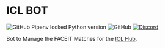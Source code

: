 # ICL BOT

![GitHub Pipenv locked Python version](https://img.shields.io/github/pipenv/locked/python-version/yannickgloster/ICL-Bot?style=for-the-badge) ![GitHub](https://img.shields.io/github/license/yannickgloster/ICL-Bot?color=orange&style=for-the-badge) [![Discord](https://img.shields.io/discord/784164014687125544?color=blue&style=for-the-badge)](https://discord.gg/aq2fEgafnU)

Bot to Manage the FACEIT Matches for the [ICL Hub](https://www.faceit.com/en/hub/d9dba8bd-6bf9-435f-bdbc-808ae42d21bd/Irish%20Challenger%20League).
